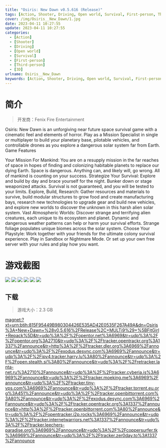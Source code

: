 ```yaml
---
title: "Osiris: New Dawn v0.5.616 (Release)"
tags: [Action, Shooter, Driving, Open world, Survival, First-person, Third-person, 3D]
cover: /img/Osiris__New_Dawn/1.jpg
date: 2023-04-11 10:27:55
update: 2023-04-11 10:27:55
categories: 
  - [Action]
  - [Shooter]
  - [Driving]
  - [Open world]
  - [Survival]
  - [First-person]
  - [Third-person]
  - [3D]
urlname: Osiris__New_Dawn
keywords: [Action, Shooter, Driving, Open world, Survival, First-person, Third-person, 3D]
---
```

# 简介

> 开发商：Fenix Fire Entertainment

Osiris: New Dawn is an unforgiving near future space survival game with a cinematic feel and elements of horror. Play as a Mission Specialist in single or multiplayer to build your planetary base, pilotable vehicles, and controllable drones as you explore a dangerous solar system far from Earth.
Game Features

Your Mission For Mankind: You are on a resupply mission in the far reaches of space in hopes of finding and colonizing habitable planets to replace our dying Earth. Space is dangerous. Anything can, and likely will, go wrong. All of mankind is counting on your success.
Strategize Your Survival: Explore and build by day and brace yourself for the night. Bunker down or stage weaponized attacks. Survival is not guaranteed, and you will be tested to your limits.
Explore, Build, Research: Gather resources and materials to survive, build modular structures to grow food and create manufacturing bays, research new technologies to upgrade gear and build new vehicles, and explore new worlds to discover the unknown in this harsh alien solar system.
Vast Atmospheric Worlds: Discover strange and terrifying alien creatures, each unique to its ecosystem and planet. Dynamic and dangerous weather patterns can help or harm your survival efforts. Strange foliage populates unique biomes across the solar system.
Choose Your Playstyle: Work together with your friends for the ultimate colony survival experience. Play in Sandbox or Nightmare Mode. Or set up your own free server with your rules and play how you want.

# 游戏截图

![](/img/Osiris__New_Dawn/2.jpg)
![](/img/Osiris__New_Dawn/3.jpg)
![](/img/Osiris__New_Dawn/4.jpg)
![](/img/Osiris__New_Dawn/5.jpg)
![](/img/Osiris__New_Dawn/6.jpg)
![](/img/Osiris__New_Dawn/7.jpg)


## 下载

> 游戏大小：2.3 GB

[magnet:?xt=urn:btih:815F95449B980304426E535AD42E0535F267A49A&amp;dn=Osiris%3A+New+Dawn+%28v0.5.616%2FRelease%2C+MULTi9%29+%5BFitGirl+Repack%5D&amp;tr=udp%3A%2F%2Fopentor.net%3A6969&amp;tr=udp%3A%2F%2Fopentor.org%3A2710&amp;tr=udp%3A%2F%2Ftracker.opentrackr.org%3A1337%2Fannounce&amp;tr=http%3A%2F%2Ftracker.dler.org%3A6969%2Fannounce&amp;tr=udp%3A%2F%2Fexodus.desync.com%3A6969%2Fannounce&amp;tr=udp%3A%2F%2Fipv4.tracker.harry.lu%3A80%2Fannounce&amp;tr=udp%3A%2F%2Fopen.stealth.si%3A80%2Fannounce&amp;tr=udp%3A%2F%2Fretracker.lanta-net.ru%3A2710%2Fannounce&amp;tr=udp%3A%2F%2Ftracker.cyberia.is%3A6969%2Fannounce&amp;tr=udp%3A%2F%2Ftracker.moeking.me%3A6969%2Fannounce&amp;tr=udp%3A%2F%2Ftracker.tiny-vps.com%3A6969%2Fannounce&amp;tr=udp%3A%2F%2Ftracker.torrent.eu.org%3A451%2Fannounce&amp;tr=udp%3A%2F%2Ftracker.openbittorrent.com%3A80%2Fannounce&amp;tr=udp%3A%2F%2Fexodus.desync.com%3A6969%2Fannounce&amp;tr=udp%3A%2F%2Ftracker.opentrackr.org%3A1337%2Fannounce&amp;tr=http%3A%2F%2Ftracker.openbittorrent.com%3A80%2Fannounce&amp;tr=udp%3A%2F%2Fopentracker.i2p.rocks%3A6969%2Fannounce&amp;tr=udp%3A%2F%2Ftracker.internetwarriors.net%3A1337%2Fannounce&amp;tr=udp%3A%2F%2Ftracker.leechers-paradise.org%3A6969%2Fannounce&amp;tr=udp%3A%2F%2Fcoppersurfer.tk%3A6969%2Fannounce&amp;tr=udp%3A%2F%2Ftracker.zer0day.to%3A1337%2Fannounce](magnet:?xt=urn:btih:815F95449B980304426E535AD42E0535F267A49A&amp;dn=Osiris%3A+New+Dawn+%28v0.5.616%2FRelease%2C+MULTi9%29+%5BFitGirl+Repack%5D&amp;tr=udp%3A%2F%2Fopentor.net%3A6969&amp;tr=udp%3A%2F%2Fopentor.org%3A2710&amp;tr=udp%3A%2F%2Ftracker.opentrackr.org%3A1337%2Fannounce&amp;tr=http%3A%2F%2Ftracker.dler.org%3A6969%2Fannounce&amp;tr=udp%3A%2F%2Fexodus.desync.com%3A6969%2Fannounce&amp;tr=udp%3A%2F%2Fipv4.tracker.harry.lu%3A80%2Fannounce&amp;tr=udp%3A%2F%2Fopen.stealth.si%3A80%2Fannounce&amp;tr=udp%3A%2F%2Fretracker.lanta-net.ru%3A2710%2Fannounce&amp;tr=udp%3A%2F%2Ftracker.cyberia.is%3A6969%2Fannounce&amp;tr=udp%3A%2F%2Ftracker.moeking.me%3A6969%2Fannounce&amp;tr=udp%3A%2F%2Ftracker.tiny-vps.com%3A6969%2Fannounce&amp;tr=udp%3A%2F%2Ftracker.torrent.eu.org%3A451%2Fannounce&amp;tr=udp%3A%2F%2Ftracker.openbittorrent.com%3A80%2Fannounce&amp;tr=udp%3A%2F%2Fexodus.desync.com%3A6969%2Fannounce&amp;tr=udp%3A%2F%2Ftracker.opentrackr.org%3A1337%2Fannounce&amp;tr=http%3A%2F%2Ftracker.openbittorrent.com%3A80%2Fannounce&amp;tr=udp%3A%2F%2Fopentracker.i2p.rocks%3A6969%2Fannounce&amp;tr=udp%3A%2F%2Ftracker.internetwarriors.net%3A1337%2Fannounce&amp;tr=udp%3A%2F%2Ftracker.leechers-paradise.org%3A6969%2Fannounce&amp;tr=udp%3A%2F%2Fcoppersurfer.tk%3A6969%2Fannounce&amp;tr=udp%3A%2F%2Ftracker.zer0day.to%3A1337%2Fannounce)